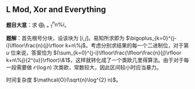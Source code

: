 ## L Mod, Xor and Everything

**题目大意**：求 $\bigoplus_{i=1}^{n}n\%i$。

**题解**：首先根号分块，设该块为 $[i,j]$。易知所求即为 $\bigoplus_{k=0}^{j-i}\lfloor\frac{n}{j}\rfloor k+n\%j$。考虑分别求结果的每一个二进制位，对于第 $u$ 位来说，答案恰为 $(\sum_{k=0}^{j-i}\lfloor\frac{\lfloor\frac{n}{j}\rfloor k+n\%j}{2^{u}}\rfloor)\&1$，这样就转化成了一个类欧几里得算法。由于对于每一段需要做 $\mathcal{O}(\log n)$ 次类欧，常数较大，因此区间较小时应当暴力。

时间复杂度 $\mathcal{O}(\sqrt{n}\log^{2} n)$。